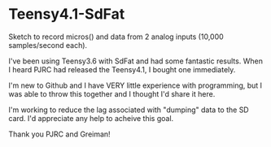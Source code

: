 # Teensy4.1-SdFat
Sketch to record micros() and data from 2 analog inputs (10,000 samples/second each).

I've been using Teensy3.6 with SdFat and had some fantastic results.  When I heard PJRC had released the Teensy4.1, I bought one immediately.

I'm new to Github and I have VERY little experience with programming, but I was able to throw this together and I thought I'd share it here.

I'm working to reduce the lag associated with "dumping" data to the SD card.  I'd appreciate any help to acheive this goal.

Thank you PJRC and Greiman! 
